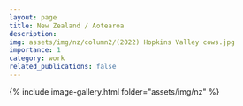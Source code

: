 ```yaml
---
layout: page
title: New Zealand / Aotearoa
description: 
img: assets/img/nz/column2/(2022) Hopkins Valley cows.jpg
importance: 1
category: work
related_publications: false
---
```


{% include image-gallery.html folder="assets/img/nz" %}